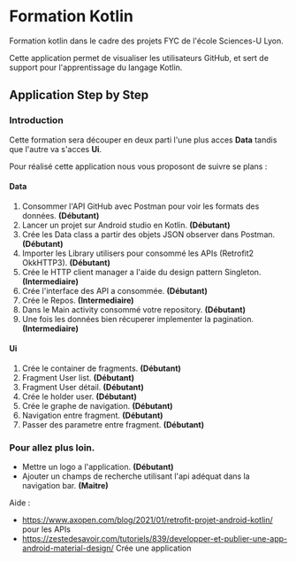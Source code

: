 # Formation Kotlin

Formation kotlin dans le cadre des projets FYC de l'école Sciences-U Lyon.

Cette application permet de visualiser les utilisateurs GitHub, et sert de support pour l'apprentissage du langage Kotlin.

## Application Step by Step

### Introduction

Cette formation sera découper en deux parti l'une plus acces **Data** tandis que l'autre va s'acces **Ui**.

Pour réalisé cette application nous vous proposont de suivre se plans :

#### Data

1. Consommer l'API GitHub avec Postman pour voir les formats des données. **(Débutant)**
2. Lancer un projet sur Android studio en Kotlin. **(Débutant)**
3. Crée les Data class a partir des objets JSON observer dans Postman. **(Débutant)**
4. Importer les Library utilisers pour consommé les APIs (Retrofit2 OkkHTTP3). **(Débutant)**
5. Crée le HTTP client manager a l'aide du design pattern Singleton. **(Intermediaire)**
6. Crée l'interface des API a consommée. **(Débutant)**
7. Crée le Repos. **(Intermediaire)**
8. Dans le Main activity consommé votre repository. **(Débutant)**
9. Une fois les données bien récuperer implementer la pagination. **(Intermediaire)**

#### Ui

1. Crée le container de fragments. **(Débutant)**
2. Fragment User list. **(Débutant)**
3. Fragment User détail. **(Débutant)**
4. Crée le holder user. **(Débutant)**
5. Crée le graphe de navigation. **(Débutant)**
6. Navigation entre fragment. **(Débutant)**
7. Passer des parametre entre fragment. **(Débutant)**

### **Pour allez plus loin.**

- Mettre un logo a l'application. **(Débutant)**
- Ajouter un champs de recherche utilisant l'api adéquat dans la navigation bar. **(Maitre)**

Aide :

- https://www.axopen.com/blog/2021/01/retrofit-projet-android-kotlin/ pour les APIs
- https://zestedesavoir.com/tutoriels/839/developper-et-publier-une-app-android-material-design/ Crée une application

